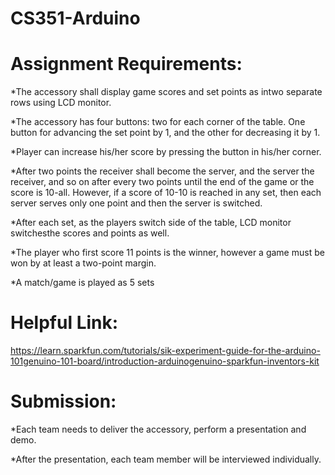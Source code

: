 # CS351-Arduino

# Assignment Requirements:
*The accessory shall display game scores and set points as intwo separate rows using LCD monitor. 

*The accessory has four buttons: two for each corner of the table. One button for advancing the set point by 1, and the other for decreasing it by 1.

*Player can increase his/her score by pressing the button in his/her corner. 

*After two points the receiver shall become the server, and the server the receiver, and so on after every two points until the end of the game or the score is 10-all. However, if a score of 10-10 is reached in any set, then each server serves only one point and then the server is switched. 

*After each set, as the players switch side of the table, LCD monitor switchesthe scores and points as well.

*The player who first score 11 points is the winner, however a game must be won by at least a two-point margin.

*A match/game is played as 5 sets

# Helpful Link:
https://learn.sparkfun.com/tutorials/sik-experiment-guide-for-the-arduino-101genuino-101-board/introduction-arduinogenuino-sparkfun-inventors-kit
# Submission:

*Each team needs to deliver the accessory, perform a presentation and demo. 

*After the presentation, each team member will be interviewed individually.
